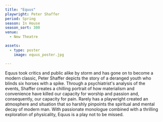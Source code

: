 ```yaml
---
title: "Equus"
playwright: Peter Shaffer
period: Spring
season: In House
season_sort: 300
venue:
  - New Theatre

assets:
  - type: poster
    image: equus_poster.jpg

---
```


Equus took critics and public alike by storm and has gone on to become a modern classic, Peter Shaffer depicts the story of a deranged youth who blinds six horses with a spike. Through a psychiatrist's analysis of the events, Shaffer creates a chilling portrait of how materialism and convenience have killed our capacity for worship and passion and, consequently, our capacity for pain. Rarely has a playwright created an atmosphere and situation that so harshly pinpoints the spiritual and mental decay of modern man. With passionate monologue combined with a thrilling exploration of physicality, Equus is a play not to be missed.